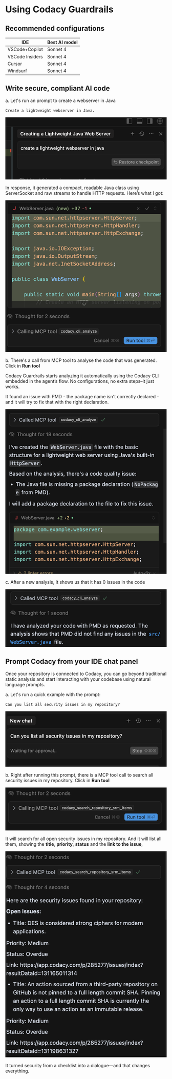 # Using Codacy Guardrails

## Recommended configurations

<table>
  <thead>
    <tr>
      <th>IDE</th>
      <th>Best AI model</th>
    <tr>
  </thead>
  <tbody>
  <tr>
    <td>VSCode+Copilot</td>
    <td>Sonnet 4</td>
  </tr>
    <tr>
    <td>VSCode Insiders</td>
    <td>Sonnet 4</td>
  </tr>
  <tr>
    <td>Cursor</td>
    <td>Sonnet 4</td>
  </tr>
  <tr>
    <td>Windsurf</td>
    <td>Sonnet 4</td>
  </tr>
  </tbody>
</table>

## Write secure, compliant AI code

a. Let's run an prompt to create a webserver in Java

```text
Create a lightweight webserver in Java.
```

![Prompt create a webserver in java](images/create-webserver-java.png)

In response, it generated a compact, readable Java class using ServerSocket and raw streams to handle HTTP requests. Here’s what I got:

![response to the webserver creation using AI](images/response-webserver.png)

b. There's a call from MCP tool to analyse the code that was generated. Click in **Run tool**

Codacy Guardrails starts analyzing it automatically using the Codacy CLI embedded in the agent’s flow. No configurations, no extra steps–it just works.

It found an issue with PMD - the package name isn't correctly declared - and it will try to fix that with the right declaration.

![analysis to the webserver implementation](images/analysis-webserver-implementation.png)

c. After a new analysis, It shows us that it has 0 issues in the code

![zero issues in the webserver implementation](images/no-issues-webserver.png)

## Prompt Codacy from your IDE chat panel

Once your repository is connected to Codacy, you can go beyond traditional static analysis and start interacting with your codebase using natural language prompts.


a. Let's run a quick example with the prompt:

```text
Can you list all security issues in my repository?
```

![Prompt list the security issues in my repository](images/prompt-list-security-issues-repository.png)


b. Right after running this prompt, there is a MCP tool call to search all security issues in my repository. Click in **Run tool**

![List the security issues in my repository](images/run-mcp-tool-list-security-issues.png)

It will search for all open security issues in my repository. And it will list all them, showing the **title**, **priority**, **status** and the **link to the issue**, 

![List the security issues in my repository](images/list-security-issues.png)

It turned security from a checklist into a dialogue—and that changes everything.
